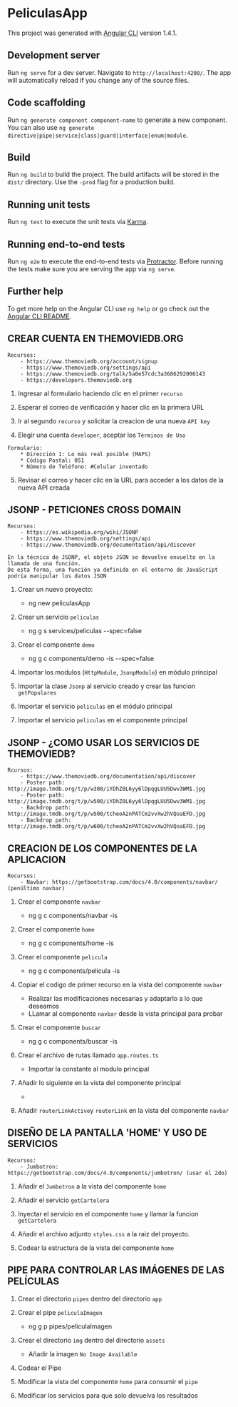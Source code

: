 # PeliculasApp

This project was generated with [Angular CLI](https://github.com/angular/angular-cli) version 1.4.1.

## Development server

Run `ng serve` for a dev server. Navigate to `http://localhost:4200/`. The app will automatically reload if you change any of the source files.

## Code scaffolding

Run `ng generate component component-name` to generate a new component. You can also use `ng generate directive|pipe|service|class|guard|interface|enum|module`.

## Build

Run `ng build` to build the project. The build artifacts will be stored in the `dist/` directory. Use the `-prod` flag for a production build.

## Running unit tests

Run `ng test` to execute the unit tests via [Karma](https://karma-runner.github.io).

## Running end-to-end tests

Run `ng e2e` to execute the end-to-end tests via [Protractor](http://www.protractortest.org/).
Before running the tests make sure you are serving the app via `ng serve`.

## Further help

To get more help on the Angular CLI use `ng help` or go check out the [Angular CLI README](https://github.com/angular/angular-cli/blob/master/README.md).

## CREAR CUENTA EN THEMOVIEDB.ORG

	Recursos:
		- https://www.themoviedb.org/account/signup
		- https://www.themoviedb.org/settings/api
		- https://www.themoviedb.org/talk/5a0e57cdc3a3686292006143
		- https://developers.themoviedb.org

1. Ingresar al formulario haciendo clic en el primer `recurso`

2. Esperar el correo de verificación y hacer clic en la primera URL

3. Ir al segundo `recurso` y solicitar la creacion de una nueva `API key`

4. Elegir una cuenta `developer`, aceptar los `Términos de Uso` 

~~~
Formulario:
	* Dirección 1: Lo más real posible (MAPS)
	* Código Postal: 051
	* Número de Teléfono: #Celular inventado
~~~

5. Revisar el correo y hacer clic en la URL para acceder a los datos de la nueva API creada

## JSONP - PETICIONES CROSS DOMAIN

	Recursos:
		- https://es.wikipedia.org/wiki/JSONP
		- https://www.themoviedb.org/settings/api
		- https://www.themoviedb.org/documentation/api/discover

~~~
En la técnica de JSONP, el objeto JSON se devuelve envuelto en la llamada de una función. 
De esta forma, una función ya definida en el entorno de JavaScript podría manipular los datos JSON 
~~~

1. Crear un nuevo proyecto:
	- ng new peliculasApp

2. Crear un servicio `peliculas`
	- ng g s services/peliculas --spec=false

3. Crear el componente `demo`
	- ng g c components/demo -is --spec=false

4. Importar los modulos (`HttpModule`, `JsonpModule`) en módulo principal

5. Importar la clase `Jsonp` al servicio creado y crear las funcion `getPopulares`

6. Importar el servicio `peliculas` en el módulo principal

7. Importar el servicio `peliculas` en el componente principal

## JSONP - ¿COMO USAR LOS SERVICIOS DE THEMOVIEDB?

	Rcursos:
		- https://www.themoviedb.org/documentation/api/discover
		- Poster path: http://image.tmdb.org/t/p/w300/iYDhZ0L6yy6lDpqgLUU5Dwv3WM1.jpg
		- Poster path: http://image.tmdb.org/t/p/w500/iYDhZ0L6yy6lDpqgLUU5Dwv3WM1.jpg
		- Backdrop path: http://image.tmdb.org/t/p/w500/tcheoA2nPATCm2vvXw2hVQoaEFD.jpg
		- Backdrop path: http://image.tmdb.org/t/p/w600/tcheoA2nPATCm2vvXw2hVQoaEFD.jpg

## CREACION DE LOS COMPONENTES DE LA APLICACION

	Recursos:
		- Navbar: https://getbootstrap.com/docs/4.0/components/navbar/ (penúltimo navbar)

1. Crear el componente `navbar`
	- ng g c components/navbar -is
	
2. Crear el componente `home`
	- ng g c components/home -is

3. Crear el componente `pelicula`
	- ng g c components/pelicula -is

4. Copiar el codigo de primer recurso en la vista del componente `navbar`
	- Realizar las modificaciones necesarias y adaptarlo a lo que deseamos
	- LLamar al componente `navbar` desde la vista principal para probar

5. Crear el componente `buscar`
	- ng g c components/buscar -is

6. Crear el archivo de rutas llamado `app.routes.ts`
	- Importar la constante al modulo principal 

7. Añadir lo siguiente en la vista del componente principal
	- <router-outlet></router-outlet>

8. Añadir `routerLinkActive`y `routerLink` en la vista del componente `navbar`

## DISEÑO DE LA PANTALLA 'HOME' Y USO DE SERVICIOS

	Recursos:
		- Jumbotron: https://getbootstrap.com/docs/4.0/components/jumbotron/ (usar el 2do)

1. Añadir el `Jumbotron` a la vista del componente `home`

2. Añadir el servicio `getCartelera` 

3. Inyectar el servicio en el componente `home` y llamar la funcion `getCartelera`

4. Añadir el archivo adjunto `styles.css` a la raiz del proyecto.

5. Codear la estructura de la vista del componente `home`

## PIPE PARA CONTROLAR LAS IMÁGENES DE LAS PELÍCULAS

1. Crear el directorio `pipes` dentro del directorio `app`

2. Crear el pipe `peliculaImagen`
	- ng g p pipes/peliculaImagen

3. Crear el directorio `img` dentro del directorio `assets`
	- Añadir la imagen `No Image Available`

4. Codear el Pipe

5. Modificar la vista del componente `home` para consumir el `pipe`

6. Modificar los servicios para que solo devuelva los resultados

